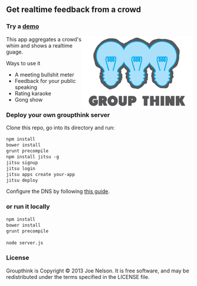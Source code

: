 ## Get realtime feedback from a crowd

### Try a [demo](http://like.begriffs.com)

<img src="illustration/logo.png" alt="Groupthink Logo" align="right" />
This app aggregates a crowd's whim and shows a realtime guage.

Ways to use it
* A meeting bullshit meter
* Feedback for your public speaking
* Rating karaoke
* Gong show

### Deploy your own groupthink server

Clone this repo, go into its directory and run:

    npm install
    bower install
    grunt precompile
    npm install jitsu -g
    jitsu signup
    jitsu login
    jitsu apps create your-app
    jitsu deploy

Configure the DNS by following [this
guide](https://www.nodejitsu.com/documentation/features/dns/#individual-plans).

### or run it locally

    npm install
    bower install
    grunt precompile

    node server.js

### License

Groupthink is Copyright © 2013 Joe Nelson. It is free software, and may
be redistributed under the terms specified in the LICENSE file.
